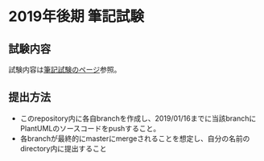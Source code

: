 # 2019年後期 筆記試験
## 試験内容
試験内容は[筆記試験のページ](https://taishi-matsumura.github.io/exam/UML/index.html)参照。

## 提出方法
* このrepository内に各自branchを作成し、2019/01/16までに当該branchにPlantUMLのソースコードをpushすること。
* 各branchが最終的にmasterにmergeされることを想定し、自分の名前のdirectory内に提出すること
